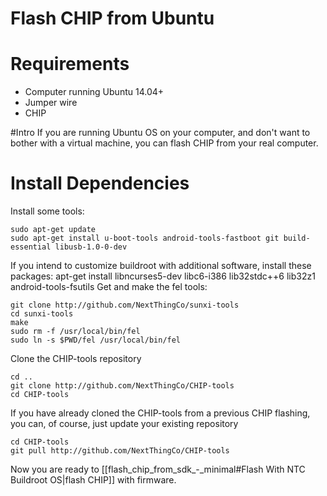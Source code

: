 # Flash CHIP from Ubuntu

# Requirements
  * Computer running Ubuntu 14.04+
  * Jumper wire
  * CHIP

#Intro
If you are running Ubuntu OS on your computer, and don't want to bother with a virtual machine, you can flash CHIP from your real computer.

# Install Dependencies
Install some tools:
```
sudo apt-get update
sudo apt-get install u-boot-tools android-tools-fastboot git build-essential libusb-1.0-0-dev
```
If you intend to customize buildroot with additional software, install these packages:
  apt-get install libncurses5-dev libc6-i386 lib32stdc++6 lib32z1 android-tools-fsutils
Get and make the fel tools:
```
git clone http://github.com/NextThingCo/sunxi-tools
cd sunxi-tools
make
sudo rm -f /usr/local/bin/fel
sudo ln -s $PWD/fel /usr/local/bin/fel
```
Clone the CHIP-tools repository
```
cd .. 
git clone http://github.com/NextThingCo/CHIP-tools 
cd CHIP-tools
```
If you have already cloned the CHIP-tools from a previous CHIP flashing, you can, of course, just update your existing repository
```
cd CHIP-tools
git pull http://github.com/NextThingCo/CHIP-tools
```
Now you are ready to [[flash_chip_from_sdk_-_minimal#Flash With NTC Buildroot OS|flash CHIP]] with firmware.